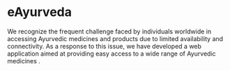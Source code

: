 # eAyurveda
We recognize the frequent challenge faced by individuals worldwide in accessing Ayurvedic medicines and products due to limited availability and connectivity. As a response to this issue, we have developed a web application aimed at providing easy access to a wide range of Ayurvedic medicines .
